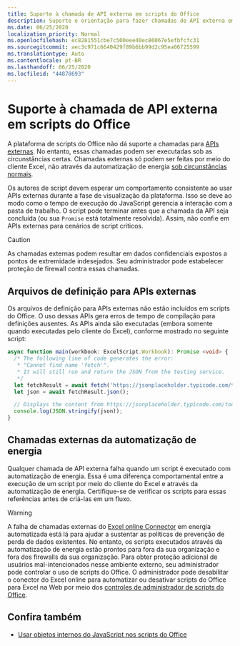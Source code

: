 ```yaml
---
title: Suporte à chamada de API externa em scripts do Office
description: Suporte e orientação para fazer chamadas de API externa em um script do Office.
ms.date: 06/25/2020
localization_priority: Normal
ms.openlocfilehash: ec8281551cbe7c500eee40ec86067e5efbfcfc31
ms.sourcegitcommit: aec3c971c6640429f89b6bb99d2c95ea06725599
ms.translationtype: Auto
ms.contentlocale: pt-BR
ms.lasthandoff: 06/25/2020
ms.locfileid: "44878693"
---
```

# <a name="external-api-call-support-in-office-scripts"></a>Suporte à chamada de API externa em scripts do Office

A plataforma de scripts do Office não dá suporte a chamadas para [APIs externas](https://developer.mozilla.org/docs/Web/API). No entanto, essas chamadas podem ser executadas sob as circunstâncias certas. Chamadas externas só podem ser feitas por meio do cliente Excel, não através da automatização de energia [sob circunstâncias normais](#external-calls-from-power-automate).

Os autores de script devem esperar um comportamento consistente ao usar APIs externas durante a fase de visualização da plataforma. Isso se deve ao modo como o tempo de execução do JavaScript gerencia a interação com a pasta de trabalho. O script pode terminar antes que a chamada da API seja concluída (ou sua `Promise` está totalmente resolvida). Assim, não confie em APIs externas para cenários de script críticos.

> [!CAUTION]
> As chamadas externas podem resultar em dados confidenciais expostos a pontos de extremidade indesejados. Seu administrador pode estabelecer proteção de firewall contra essas chamadas.

## <a name="definition-files-for-external-apis"></a>Arquivos de definição para APIs externas

Os arquivos de definição para APIs externas não estão incluídos em scripts do Office. O uso dessas APIs gera erros de tempo de compilação para definições ausentes. As APIs ainda são executadas (embora somente quando executadas pelo cliente do Excel), conforme mostrado no seguinte script:

```typescript
async function main(workbook: ExcelScript.Workbook): Promise <void> {
  /* The following line of code generates the error:
   * "Cannot find name 'fetch'".
   * It will still run and return the JSON from the testing service.
   */
  let fetchResult = await fetch('https://jsonplaceholder.typicode.com/todos/1');
  let json = await fetchResult.json();

  // Displays the content from https://jsonplaceholder.typicode.com/todos/1
  console.log(JSON.stringify(json));
}
```

## <a name="external-calls-from-power-automate"></a>Chamadas externas da automatização de energia

Qualquer chamada de API externa falha quando um script é executado com automatização de energia. Essa é uma diferença comportamental entre a execução de um script por meio do cliente do Excel e através da automatização de energia. Certifique-se de verificar os scripts para essas referências antes de criá-las em um fluxo.

> [!WARNING]
> A falha de chamadas externas do [Excel online Connector](/connectors/excelonlinebusiness) em energia automatizada está lá para ajudar a sustentar as políticas de prevenção de perda de dados existentes. No entanto, os scripts executados através da automatização de energia estão prontos para fora da sua organização e fora dos firewalls da sua organização. Para obter proteção adicional de usuários mal-intencionados nesse ambiente externo, seu administrador pode controlar o uso de scripts do Office. O administrador pode desabilitar o conector do Excel online para automatizar ou desativar scripts do Office para Excel na Web por meio dos [controles de administrador de scripts do Office](https://support.microsoft.com/office/19d3c51a-6ca2-40ab-978d-60fa49554dcf).

## <a name="see-also"></a>Confira também

- [Usar objetos internos do JavaScript nos scripts do Office](javascript-objects.md)